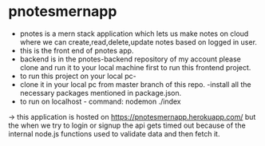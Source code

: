 # pnotesmernapp
- pnotes is a mern stack application which lets us make notes on cloud where we can create,read,delete,update notes based on logged in user.
- this is the front end of pnotes app.
- backend is in the pnotes-backend repository of my account please clone and run it to your local machine first to run this frontend project.
- to run this project on your local pc- 
- clone it in your local pc from master branch of this repo.
-install all the necessary packages mentioned in package.json.
- to run on localhost - command: nodemon ./index

-> this application is hosted on https://pnotesmernapp.herokuapp.com/ but the when we try to login or signup the api gets timed out because of the internal node.js functions used to validate data and then fetch it.
